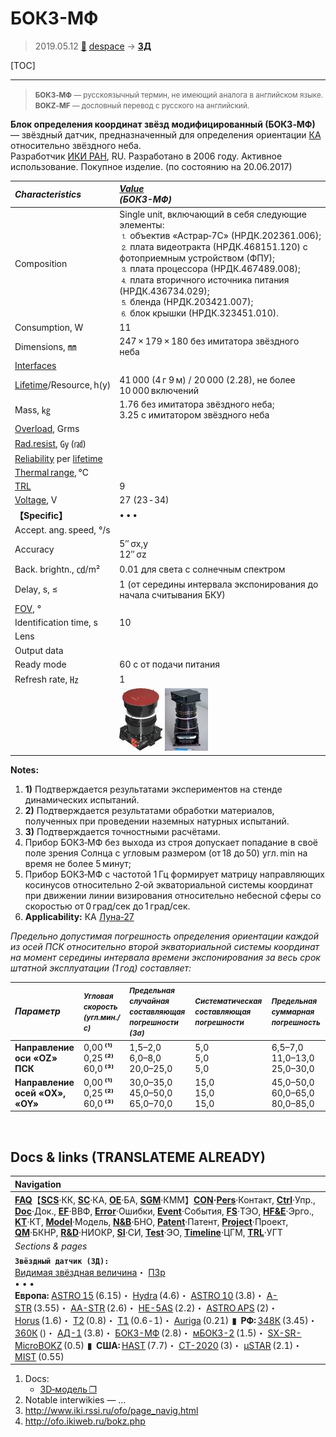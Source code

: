 # БОКЗ-МФ
> 2019.05.12 [🚀](../index/index.md) [despace](index.md) → **[ЗД](sensor.md)**

[TOC]

---

> <small>**БОКЗ‑МФ** — русскоязычный термин, не имеющий аналога в английском языке. **BOKZ‑MF** — дословный перевод с русского на английский.</small>

**Блок определения координат звёзд модифицированный (БОКЗ‑МФ)** — звёздный датчик, предназначенный для определения ориентации [КА](sc.md) относительно звёздного неба.  
Разработчик [ИКИ РАН](zz_iki_ras.md), RU. Разработано в 2006 году. Активное использование. Покупное изделие. (по состоянию на 20.06.2017)

|*Characteristics*|*[Value](si.md)<br> (БОКЗ-МФ)*|
|:--|:--|
|Composition|Single unit, включающий в себя следующие элементы:<br> ⒈ объектив «Астрар‑7С» (НРДК.202361.006);<br> ⒉ плата видеотракта (НРДК.468151.120) с фотоприемным устройством (ФПУ);<br> ⒊ плата процессора (НРДК.467489.008);<br> ⒋ плата вторичного источника питания (НРДК.436734.029);<br> ⒌ бленда (НРДК.203421.007);<br> ⒍ блок крышки (НРДК.323451.010).|
|Consumption, W|11|
|Dimensions, ㎜|247 × 179 × 180 без имитатора звёздного неба|
|[Interfaces](interface.md)| |
|[Lifetime](lifetime.md)/Resource, h(y)|41 000 (4 г 9 м) / 20 000 (2.28), не более 10 000 включений|
|Mass, ㎏|1.76 без имитатора звёздного неба;<br> 3.25 с имитатором звёздного неба|
|[Overload](vibration.md), Grms| |
|[Rad.resist](ion_rad.md), ㏉ (㎭)| |
|[Reliability](qm.md) per [lifetime](lifetime.md)| |
|[Thermal range](tcs.md), ℃| |
|[TRL](trl.md)|9|
|[Voltage](voltage.md), V|27 (23 ‑ 34)|
|**【Specific】**|• • •|
|Accept. ang. speed, °/s| |
|Accuracy|5″ σx,y<br> 12″ σz|
|Back. brightn., ㏅/m²|0.01 для света с солнечным спектром|
|Delay, s, ≤|1 (от середины интервала экспонирования до начала считывания БКУ)|
|[FOV](fov.md), °| |
|Identification time, s|10|
|Lens| |
|Output data| |
|Ready mode|60 с от подачи питания|
|Refresh rate, ㎐|1|
| |[![](f/sensor/b/bokz-mf_pic1_thumb.jpg)](f/sensor/b/bokz-mf_pic1.jpg) [![](f/sensor/b/bokz-mf_pic2_thumb.jpg)](f/sensor/b/bokz-mf_pic2.jpg)|

**Notes:**

   1. **1)** Подтверждается результатами экспериментов на стенде динамических испытаний.
   1. **2)** Подтверждается результатами обработки материалов, полученных при проведении наземных натурных испытаний.
   1. **3)** Подтверждается точностными расчётами.
   1. Прибор БОКЗ‑МФ без выхода из строя допускает попадание в своё поле зрения Солнца с угловым размером (от 18 до 50) угл. min на время не более 5 минут;
   1. Прибор БОКЗ‑МФ с частотой 1 Гц формирует матрицу направляющих косинусов относительно 2‑ой экваториальной системы координат при движении линии визирования относительно небесной сферы со скоростью от 0 град/сек до 1 град/сек.
   1. **Applicability:** КА [Луна‑27](луна_27.md)

*Предельно допустимая погрешность определения ориентации каждой из осей ПСК относительно второй экваториальной системы координат на момент середины интервала времени экспонирования за весь срок штатной эксплуатации (1 год) составляет:*

|*Параметр*|<small>*Угловая скорость (угл.мин./с)*|<small>*Предельная случайная составляющая погрешности (3σ)*|<small>*Систематическая составляющая погрешности*|<small>*Предельная суммарная погрешность*|
|:--|:--|:--|:--|:--|
|**Направление оси «OZ» ПСК**|0,00 **⁽¹⁾**<br> 0,25 **⁽²⁾**<br> 60,0 **⁽³⁾**|1,5–2,0<br> 6,0–8,0<br> 20,0–25,0|5,0<br> 5,0<br> 5,0|6,5–7,0<br> 11,0–13,0<br> 25,0–30,0|
|**Направление осей «OХ», «OY»**|0,00 **⁽¹⁾**<br> 0,25 **⁽²⁾**<br> 60,0 **⁽³⁾**|30,0–35,0<br> 45,0–50,0<br> 65,0–70,0|15,0<br> 15,0<br> 15,0|45,0–50,0<br> 60,0–65,0<br> 80,0–85,0|



<p style="page-break-after:always"> </p>

## Docs & links (TRANSLATEME ALREADY)
|Navigation|
|:--|
|**[FAQ](faq.md)**【**[SCS](scs.md)**·КК, **[SC](sc.md)**·КА, **[OE](oe.md)**·БА, **[SGM](sgm.md)**·КММ】**[CON](contact.md)·[Pers](person.md)**·Контакт, **[Ctrl](control.md)**·Упр., **[Doc](doc.md)**·Док., **[EF](ef.md)**·ВВФ, **[Error](error.md)**·Ошибки, **[Event](event.md)**·События, **[FS](fs.md)**·ТЭО, **[HF&E](hfe.md)**·Эрго., **[KT](kt.md)**·КТ, **[Model](model.md)**·Модель, **[N&B](nnb.md)**·БНО, **[Patent](патент.md)**·Патент, **[Project](project.md)**·Проект, **[QM](qm.md)**·БКНР, **[R&D](rnd.md)**·НИОКР, **[SI](si.md)**·СИ, **[Test](test.md)**·ЭО, **[Timeline](timeline.md)**·ЦГМ, **[TRL](trl.md)**·УГТ|
|*Sections & pages*|
|**`Звёздный датчик (ЗД):`**<br> [Видимая звёздная величина](app_mag.md)・ [ПЗр](fov.md)<br>• • •<br> **Европа:** [ASTRO 15](astro_15.md) (6.15)・ [Hydra](hydra.md) (4.6)・ [ASTRO 10](astro_10.md) (3.8)・ [A-STR](a_str.md) (3.55)・ [AA-STR](aa_str.md) (2.6)・ [HE-5AS](he_5as.md) (2.2)・ [ASTRO APS](astro_aps.md) (2)・ [Horus](horus.md) (1.6)・ [T2](t2.md) (0.8)・ [T1](t1.md) (0.6 ‑ 1)・ [Auriga](auriga.md) (0.21)  ▮  **РФ:** [348К](348k.md) (3.45)・ [360К](360k.md) ()・ [АД-1](ad_1.md) (3.8)・ [БОКЗ-МФ](bokz_mf.md) (2.8)・ [мБОКЗ-2](мбокз_2.md) (1.5)・ [SX-SR-MicroBOKZ](sx_sr_microbokz.md) (0.5)  ▮  **США:** [HAST](hast.md) (7.7)・ [CT-2020](ct_2020.md) (3)・ [µSTAR](mustar.md) (2.1)・ [MIST](mist.md) (0.55) |

   1. Docs:
      - [3D‑модель ❐](f/sensor/b/bokz-mf_2011.7z)
   1. Notable interwikies — …
   1. <http://www.iki.rssi.ru/ofo/page_navig.html>
   1. <http://ofo.ikiweb.ru/bokz.php>

